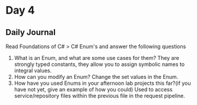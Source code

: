 # Day 4

## Daily Journal
Read Foundations of C# > C# Enum's and answer the following questions
1. What is an Enum, and what are some use cases for them?
They are strongly typed constants, they allow you to assign symbolic names to integral values.
2. How can you modify an Enum?
Change the set values in the Enum.
3. How have you used Enums in your afternoon lab projects this far?(if you have not yet, give an example of how you could)
Used to access service/repository files within the previous file in the request pipeline.